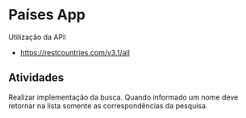 # Países App

Utilização da API:

* https://restcountries.com/v3.1/all


## Atividades

Realizar implementação da busca. Quando informado um nome deve retornar
na lista somente as correspondências da pesquisa.

